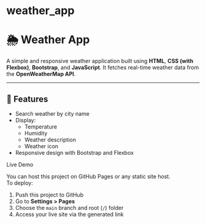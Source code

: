 # weather_app
# 🌦️ Weather App

A simple and responsive weather application built using **HTML**, **CSS (with Flexbox)**, **Bootstrap**, and **JavaScript**. It fetches real-time weather data from the **OpenWeatherMap API**.

---

## 🔧 Features

- Search weather by city name
- Display:
  - Temperature
  - Humidity
  - Weather description
  - Weather icon
- Responsive design with Bootstrap and Flexbox

 Live Demo

You can host this project on GitHub Pages or any static site host.  
To deploy:
1. Push this project to GitHub
2. Go to **Settings > Pages**
3. Choose the `main` branch and root (`/`) folder
4. Access your live site via the generated link

